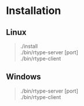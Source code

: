 # Installation

## Linux

> ./install <br> 
> ./bin/rtype-server [port] <br>
> ./bin/rtype-client 

## Windows

> ./bin/rtype-server [port] <br>
> ./bin/rtype-client
